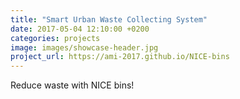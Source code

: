 ```yaml
---
title: "Smart Urban Waste Collecting System"
date: 2017-05-04 12:10:00 +0200
categories: projects
image: images/showcase-header.jpg
project_url: https://ami-2017.github.io/NICE-bins
---
```


Reduce waste with NICE bins!
